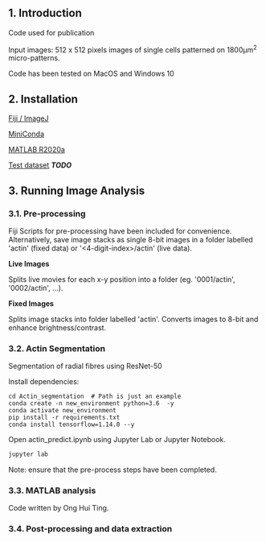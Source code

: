 ## 1. Introduction
Code used for publication

Input images: 512 x 512 pixels images of single cells patterned on 1800µm<sup>2</sup> micro-patterns. 

Code has been tested on MacOS and Windows 10

## 2. Installation
[Fiji / ImageJ](https://imagej.net/Fiji/Downloads)

[MiniConda](https://docs.conda.io/projects/conda/en/latest/user-guide/install/)

[MATLAB R2020a](https://www.mathworks.com/products/new_products/release2020a.html)

[Test dataset](http://www.google.com/)  ***TODO***

## 3. Running Image Analysis
### 3.1. Pre-processing
Fiji Scripts for pre-processing have been included for convenience. Alternatively, save image stacks as single 8-bit images in a folder labelled 'actin' (fixed data) or '<4-digit-index>/actin' (live data).

**Live Images**

Splits live movies for each x-y position into a folder (eg. '0001/actin', '0002/actin', ...).

**Fixed Images**

Splits image stacks into folder labelled 'actin'. Converts images to 8-bit and enhance brightness/contrast.

###  3.2. Actin Segmentation
Segmentation of radial fibres using ResNet-50

Install dependencies:
```
cd Actin_segmentation  # Path is just an example
conda create -n new_environment python=3.6  -y
conda activate new_environment
pip install -r requirements.txt
conda install tensorflow=1.14.0 --y
```

Open actin_predict.ipynb using Jupyter Lab or Jupyter Notebook. 
```bash
jupyter lab
```
Note: ensure that the pre-process steps have been completed. 
###  3.3. MATLAB analysis
Code written by Ong Hui Ting. 


###  3.4. Post-processing and data extraction
